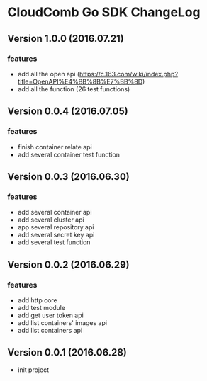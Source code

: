 # CloudComb Go SDK ChangeLog

## Version 1.0.0 (2016.07.21)

### features

+ add all the  open api (https://c.163.com/wiki/index.php?title=OpenAPI%E4%BB%8B%E7%BB%8D)
+ add all the function (26 test functions)

## Version 0.0.4 (2016.07.05)

### features

+ finish container relate api
+ add several container test function


## Version 0.0.3 (2016.06.30)

### features

+ add several container api
+ add several cluster api
+ app several repository api
+ add several secret key api
+ add several test function

## Version 0.0.2 (2016.06.29)

### features

+ add http core
+ add test module
+ add get user token api
+ add list containers' images api
+ add list containers api

## Version 0.0.1 (2016.06.28)

+ init project